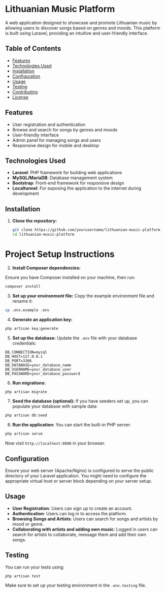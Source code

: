 # Lithuanian Music Platform

A web application designed to showcase and promote Lithuanian music by allowing users to discover songs based on genres and moods. This platform is built using Laravel, providing an intuitive and user-friendly interface.

## Table of Contents

- [Features](#features)
- [Technologies Used](#technologies-used)
- [Installation](#installation)
- [Configuration](#configuration)
- [Usage](#usage)
- [Testing](#testing)
- [Contributing](#contributing)
- [License](#license)

## Features

- User registration and authentication
- Browse and search for songs by genres and moods
- User-friendly interface
- Admin panel for managing songs and users
- Responsive design for mobile and desktop

## Technologies Used

- **Laravel**: PHP framework for building web applications
- **MySQL/MariaDB**: Database management system
- **Bootstrap**: Front-end framework for responsive design
- **Localtunnel**: For exposing the application to the internet during development

## Installation

1. **Clone the repository:**

   ```bash
   git clone https://github.com/yourusername/lithuanian-music-platform.git
   cd lithuanian-music-platform

# Project Setup Instructions

2. **Install Composer dependencies:**

Ensure you have Composer installed on your machine, then run:

```bash
composer install
```

3. **Set up your environment file:**
Copy the example environment file and rename it:

```bash
cp .env.example .env
```

4. **Generate an application key:**
```bash
php artisan key:generate
```

5. **Set up the database:**
Update the `.env` file with your database credentials:

```env
DB_CONNECTION=mysql
DB_HOST=127.0.0.1
DB_PORT=3306
DB_DATABASE=your_database_name
DB_USERNAME=your_database_user
DB_PASSWORD=your_database_password
```

6. **Run migrations:**
```bash
php artisan migrate
```

7. **Seed the database (optional):**
If you have seeders set up, you can populate your database with sample data:

```bash
php artisan db:seed
```

8. **Run the application:**
You can start the built-in PHP server:

```bash
php artisan serve
```
Now visit `http://localhost:8000` in your browser.

## Configuration
Ensure your web server (Apache/Nginx) is configured to serve the public directory of your Laravel application. 
You might need to configure the appropriate virtual host or server block depending on your server setup.

## Usage
- **User Registration**: Users can sign up to create an account.
- **Authentication**: Users can log in to access the platform.
- **Browsing Songs and Artists**: Users can search for songs and artists by mood or genre.
- **Collaborating with artists and adding own music**: Logged in users can search for artists to collaborate, message them and add their own songs.

## Testing
You can run your tests using:

```bash
php artisan test
```
Make sure to set up your testing environment in the `.env.testing` file.
